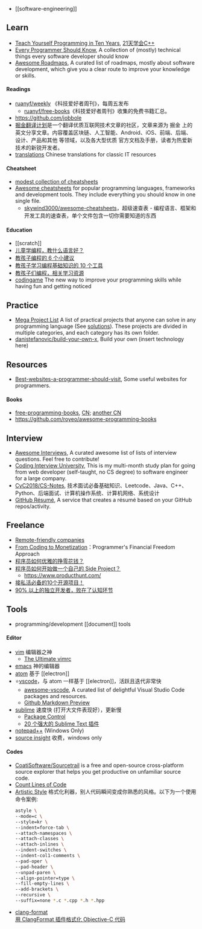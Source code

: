 - [[software-engineering]]



## Learn
- [Teach Yourself Programming in Ten Years](http://norvig.com/21-days.html), [21天学会C++](http://coolshell.cn/articles/2250.html)
- [Every Programmer Should Know](https://github.com/mtdvio/every-programmer-should-know), A collection of (mostly) technical things every software developer should know
- [Awesome Roadmaps](https://github.com/liuchong/awesome-roadmaps), A curated list of roadmaps, mostly about software development, which give you a clear route to improve your knowledge or skills.
#### Readings
- [ruanyf/weekly](https://github.com/ruanyf/weekly) 《科技爱好者周刊》，每周五发布
  - [ruanyf/free-books](https://github.com/ruanyf/free-books)《科技爱好者周刊》收集的免费书籍汇总。
- https://github.com/jobbole
- [掘金翻译计划](https://github.com/xitu/gold-miner)是一个翻译优质互联网技术文章的社区，文章来源为 掘金 上的英文分享文章。内容覆盖区块链、人工智能、Android、iOS、前端、后端、设计、产品和其他 等领域，以及各大型优质 官方文档及手册，读者为热爱新技术的新锐开发者。
- [translations](https://github.com/oldratlee/translations) Chinese translations for classic IT resources
#### Cheatsheet
- [modest collection of cheatsheets](https://devhints.io/) 
- [Awesome cheatsheets](https://github.com/LeCoupa/awesome-cheatsheets) for popular programming languages, frameworks and development tools. They include everything you should know in one single file.
  - [skywind3000/awesome-cheatsheets](https://github.com/skywind3000/awesome-cheatsheets)，超级速查表 - 编程语言、框架和开发工具的速查表，单个文件包含一切你需要知道的东西
#### Education
- [[scratch]]
- [儿童学编程，教什么语言好？](https://www.zhihu.com/question/19705160?wechatShare=1)
- [教孩子编程的 6 个小建议](http://blog.jobbole.com/95737/)
- [教孩子学习编程基础知识的 10 个工具](http://blog.jobbole.com/77291/)
- [教孩子们编程，相关学习资源](http://blog.jobbole.com/49786/)
- [codingame](https://www.codingame.com/start) The new way to improve your programming skills while having fun and getting noticed



## Practice
- [Mega Project List](https://github.com/karan/Projects) A list of practical projects that anyone can solve in any programming language (See [solutions](https://github.com/thekarangoel/Projects-Solutions)). These projects are divided in multiple categories, and each category has its own folder.
- [danistefanovic/build-your-own-x](https://github.com/danistefanovic/build-your-own-x), Build your own (insert technology here)



## Resources
- [Best-websites-a-programmer-should-visit](https://github.com/sdmg15/Best-websites-a-programmer-should-visit),  Some useful websites for programmers.
#### Books
- [free-programming-books](https://github.com/EbookFoundation/free-programming-books), [CN](https://github.com/EbookFoundation/free-programming-books/blob/master/free-programming-books-zh.md); [another CN](https://github.com/justjavac/free-programming-books-zh_CN)
- https://github.com/royeo/awesome-programming-books



## Interview
- [Awesome Interviews](https://github.com/MaximAbramchuck/awesome-interview-questions), A curated awesome list of lists of interview questions. Feel free to contribute! 
- [Coding Interview University](https://github.com/jwasham/coding-interview-university), This is my multi-month study plan for going from web developer (self-taught, no CS degree) to software engineer for a large company.
- [CyC2018/CS-Notes](https://github.com/CyC2018/CS-Notes),  技术面试必备基础知识、Leetcode、Java、C++、Python、后端面试、计算机操作系统、计算机网络、系统设计
- [GitHub Résumé](https://github.com/resume/resume.github.com), A service that creates a résumé based on your GitHub repos/activity.



## Freelance
- [Remote-friendly companies](https://github.com/remoteintech/remote-jobs)
- [From Coding to Monetization](https://github.com/floatinghotpot/coding-to-monetization)：Programmer's Financial Freedom Approach
- [程序员如何优雅的挣零花钱？](https://github.com/easychen/howto-make-more-money)
- [程序员如何开始做一个自己的 Side Project？](http://blog.parryqiu.com/2018/10/25/side_project_inspiration/)
  - https://www.producthunt.com/
- [接私活必备的10个开源项目！](https://zhuanlan.zhihu.com/p/82124789?utm_source=wechat_session&utm_medium=social&utm_oi=40735038504960)
- [90% 以上的独立开发者，败在了认知环节](https://juejin.im/post/5be0fc31e51d4552d47d1213)



## Tools
- programming/development [[document]] tools
#### Editor
- [vim](https://www.vim.org/) 编辑器之神
  - [The Ultimate vimrc](https://github.com/amix/vimrc)
- [emacs](https://www.gnu.org/software/emacs/) 神的编辑器
- [atom](https://github.com/doubility-sky/daydayup/wiki/atom-editor "GitHub 出品，好吧现在也是微软的了- -|||") 基于 [[electron]]
- :star:[vscode](https://code.visualstudio.com/ "微软出品")，与 atom 一样基于 [[electron]]，活跃且迭代非常快
  - [awesome-vscode](https://github.com/viatsko/awesome-vscode), A curated list of delightful Visual Studio Code packages and resources. 
  - [Github Markdown Preview](https://marketplace.visualstudio.com/items?itemName=bierner.github-markdown-preview)
- [sublime](http://www.sublimetext.com/) 速度快 (打开大文件表现好），更新慢
  - [Package Control](https://packagecontrol.io/installation)
  - [20 个强大的 Sublime Text 插件](https://www.oschina.net/translate/20-powerful-sublimetext-plugins)
- [notepad++](https://notepad-plus-plus.org/) (Windows Only)
- [source insight](http://www.sourceinsight.com/) 收费，windows only
#### Codes
- [CoatiSoftware/Sourcetrail](https://github.com/CoatiSoftware/Sourcetrail) is a free and open-source cross-platform source explorer that helps you get productive on unfamiliar source code.
- [Count Lines of Code](https://github.com/AlDanial/cloc)
- [Artistic Style](http://astyle.sourceforge.net/) 格式化利器，别人代码瞬间变成你熟悉的风格。以下为一个使用命令案例:   
  ```bash
  astyle \
  --mode=c \
  --style=kr \
  --indent=force-tab \
  --attach-namespaces \
  --attach-classes \
  --attach-inlines \
  --indent-switches \
  --indent-col1-comments \
  --pad-oper \
  --pad-header \
  --unpad-paren \
  --align-pointer=type \
  --fill-empty-lines \
  --add-brackets \
  --recursive \
  --suffix=none *.c *.cpp *.h *.hpp
  ```
- [clang-format](http://clang.llvm.org/docs/ClangFormat.html)  
  [用 ClangFormat 插件格式化 Objective-C 代码](http://phenmod.com/blog/2015/11/17/use-clangformat-to-format-objective-c-code/)
